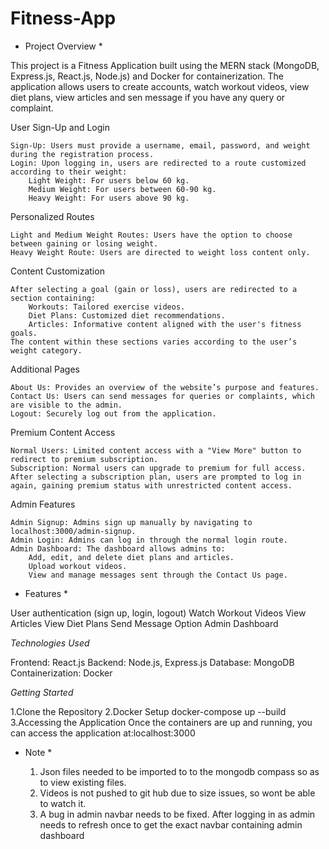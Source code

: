 # Fitness-App



* Project Overview *

This project is a Fitness Application built using the MERN stack (MongoDB, Express.js, React.js, Node.js) and Docker for containerization. 
The application allows users to create accounts, watch workout videos, view diet plans, view articles and sen message if you have any query or complaint.

User Sign-Up and Login

    Sign-Up: Users must provide a username, email, password, and weight during the registration process.
    Login: Upon logging in, users are redirected to a route customized according to their weight:
        Light Weight: For users below 60 kg.
        Medium Weight: For users between 60-90 kg.
        Heavy Weight: For users above 90 kg.

Personalized Routes

    Light and Medium Weight Routes: Users have the option to choose between gaining or losing weight.
    Heavy Weight Route: Users are directed to weight loss content only.

Content Customization

    After selecting a goal (gain or loss), users are redirected to a section containing:
        Workouts: Tailored exercise videos.
        Diet Plans: Customized diet recommendations.
        Articles: Informative content aligned with the user's fitness goals.
    The content within these sections varies according to the user’s weight category.

Additional Pages

    About Us: Provides an overview of the website’s purpose and features.
    Contact Us: Users can send messages for queries or complaints, which are visible to the admin.
    Logout: Securely log out from the application.

Premium Content Access

    Normal Users: Limited content access with a "View More" button to redirect to premium subscription.
    Subscription: Normal users can upgrade to premium for full access. After selecting a subscription plan, users are prompted to log in again, gaining premium status with unrestricted content access.

Admin Features

    Admin Signup: Admins sign up manually by navigating to localhost:3000/admin-signup.
    Admin Login: Admins can log in through the normal login route.
    Admin Dashboard: The dashboard allows admins to:
        Add, edit, and delete diet plans and articles.
        Upload workout videos.
        View and manage messages sent through the Contact Us page.


* Features *


User authentication (sign up, login, logout)
Watch Workout Videos
View Articles
View Diet Plans
Send Message Option
Admin Dashboard

*Technologies Used*
 
Frontend: React.js
Backend: Node.js, Express.js
Database: MongoDB
Containerization: Docker

*Getting Started*

  1.Clone the Repository
  2.Docker Setup
      docker-compose up --build
  3.Accessing the Application
      Once the containers are up and running, you can access the application at:localhost:3000


* Note  *

    1. Json files needed to be imported to to the mongodb compass so as to view existing files.
    2. Videos is not pushed to git hub due to size issues, so wont be able to watch it. 
    3. A bug in admin navbar needs to be fixed. After logging in as admin needs to refresh once to get the exact navbar containing admin dashboard


